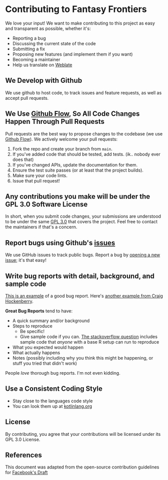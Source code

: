 # Contributing to Fantasy Frontiers
We love your input! We want to make contributing to this project as easy and transparent as possible, whether it's:

- Reporting a bug
- Discussing the current state of the code
- Submitting a fix
- Proposing new features (and implement them if you want)
- Becoming a maintainer
- Help us translate on [Weblate](https://weblate.flawcra.cc/projects/fantasy-frontiers/translations/)

## We Develop with Github
We use github to host code, to track issues and feature requests, as well as accept pull requests.

## We Use [Github Flow](https://guides.github.com/introduction/flow/index.html), So All Code Changes Happen Through Pull Requests
Pull requests are the best way to propose changes to the codebase (we use [Github Flow](https://guides.github.com/introduction/flow/index.html)). We actively welcome your pull requests:

1. Fork the repo and create your branch from `main`.
2. If you've added code that should be tested, add tests. (ik.. nobody ever does that)
3. If you've changed APIs, update the documentation for them.
4. Ensure the test suite passes (or at least that the project builds).
5. Make sure your code lints.
6. Issue that pull request!

## Any contributions you make will be under the GPL 3.0 Software License
In short, when you submit code changes, your submissions are understood to be under the same [GPL 3.0](https://choosealicense.com/licenses/gpl-3.0/) that covers the project. Feel free to contact the maintainers if that's a concern.

## Report bugs using Github's [issues](https://github.com/CoasterFreakDE/FantasyFrontiers/issues)
We use GitHub issues to track public bugs. Report a bug by [opening a new issue](https://github.com/CoasterFreakDE/FantasyFrontiers/issues/new/choose); it's that easy!

## Write bug reports with detail, background, and sample code
[This is an example](http://stackoverflow.com/q/12488905/180626) of a good bug report. Here's [another example from Craig Hockenberry](http://www.openradar.me/11905408).

**Great Bug Reports** tend to have:

- A quick summary and/or background
- Steps to reproduce
    - Be specific!
    - Give sample code if you can. [The stackoverflow question](http://stackoverflow.com/q/12488905/180626) includes sample code that *anyone* with a base R setup can run to reproduce
- What you expected would happen
- What actually happens
- Notes (possibly including why you think this might be happening, or stuff you tried that didn't work)

People *love* thorough bug reports. I'm not even kidding.

## Use a Consistent Coding Style

* Stay close to the languages code style
* You can look them up at [kotlinlang.org](https://kotlinlang.org/docs/coding-conventions.html)

## License
By contributing, you agree that your contributions will be licensed under its GPL 3.0 License.

## References
This document was adapted from the open-source contribution guidelines for [Facebook's Draft](https://github.com/facebook/draft-js/blob/main/CONTRIBUTING.md)